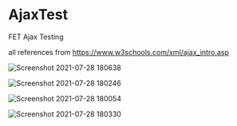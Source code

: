 # AjaxTest
FET Ajax Testing 



all references from https://www.w3schools.com/xml/ajax_intro.asp

![Screenshot 2021-07-28 180638](https://user-images.githubusercontent.com/49102392/127323556-0b7db84a-e80f-47f2-8ac8-0323a6852237.jpg)

![Screenshot 2021-07-28 180246](https://user-images.githubusercontent.com/49102392/127323653-2182734e-d34c-4d05-8abb-9ab8a3f38812.jpg)

![Screenshot 2021-07-28 180054](https://user-images.githubusercontent.com/49102392/127323682-3bddc996-d7d2-48bc-a223-7c2b2bf9f4d3.jpg)

![Screenshot 2021-07-28 180330](https://user-images.githubusercontent.com/49102392/127323815-aace1707-8b9c-4df8-960d-cf9567821689.jpg)
